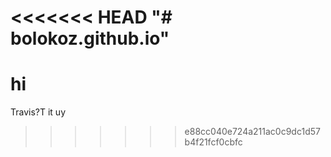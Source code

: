<<<<<<< HEAD
"# bolokoz.github.io" 
=======
# hi

Travis?T it uy
>>>>>>> e88cc040e724a211ac0c9dc1d57b4f21fcf0cbfc
